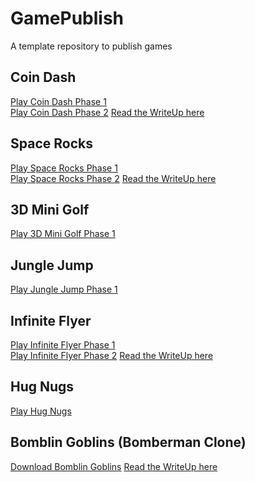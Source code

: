 # GamePublish
A template repository to publish games

## Coin Dash
[Play Coin Dash Phase 1](CoinDashP1/) 
<br>
[Play Coin Dash Phase 2](CoinDashP2/) [Read the WriteUp here](https://github.com/WCU-CS-CooperLab/gamedev-workbench-ALebo5193/blob/project-1/scratch-space/Write-up/Project-1.md)

## Space Rocks
[Play Space Rocks Phase 1](SpaceRocksP1/) 
<br>
[Play Space Rocks Phase 2](SpaceRocksP2/) [Read the WriteUp here](https://github.com/WCU-CS-CooperLab/gamedev-workbench-ALebo5193/blob/project-2/README.md)

## 3D Mini Golf
[Play 3D Mini Golf Phase 1](3DMiniGolfP1/) 

## Jungle Jump
[Play Jungle Jump Phase 1](JungleJumpP1/) 


## Infinite Flyer
[Play Infinite Flyer Phase 1](InfiniteFlyerP1/) <br>
[Play Infinite Flyer Phase 2](InfiniteFlyerP2/) [Read the WriteUp here](https://github.com/WCU-CS-CooperLab/gamedev-workbench-ALebo5193/blob/project-3/README.md)<br>

## Hug Nugs
[Play Hug Nugs](HugNugs/)

## Bomblin Goblins (Bomberman Clone)
[Download Bomblin Goblins](https://github.com/WCU-CS-CooperLab/gamedev-workbench-ALebo5193/releases/tag/project-4) [Read the WriteUp here](https://github.com/WCU-CS-CooperLab/gamedev-workbench-ALebo5193/blob/project-4/scratch-space/Notes/CSC476_Markdown-Notes/Project%204.md)
